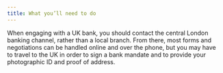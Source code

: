 ```yaml
---
title: What you’ll need to do
---
```


When engaging with a UK bank, you should contact the central London banking channel, rather than a local branch. From there, most forms and negotiations can be handled online and over the phone, but you may have to travel to the UK in order to sign a bank mandate and to provide your photographic ID and proof of address.